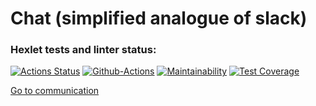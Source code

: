 # Chat (simplified analogue of slack)

### Hexlet tests and linter status:
[![Actions Status](https://github.com/alex-ismailov/frontend-project-lvl4/workflows/hexlet-check/badge.svg)](https://github.com/alex-ismailov/frontend-project-lvl4/actions)
[![Github-Actions](https://github.com/alex-ismailov/frontend-project-lvl4/workflows/Node%20CI/badge.svg)](https://github.com/alex-ismailov/frontend-project-lvl4/actions)
[![Maintainability](https://api.codeclimate.com/v1/badges/5402a4dd9550fabf0d7a/maintainability)](https://codeclimate.com/github/alex-ismailov/frontend-project-lvl4/maintainability)
[![Test Coverage](https://api.codeclimate.com/v1/badges/5402a4dd9550fabf0d7a/test_coverage)](https://codeclimate.com/github/alex-ismailov/frontend-project-lvl4/test_coverage)

[Go to communication](https://stormy-ridge-26780.herokuapp.com/)
